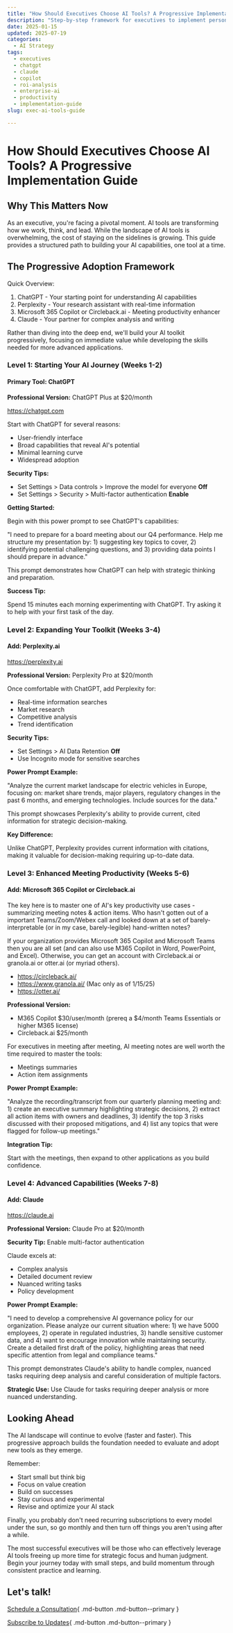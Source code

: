 ```yaml
---
title: "How Should Executives Choose AI Tools? A Progressive Implementation Guide"
description: "Step-by-step framework for executives to implement personal AI tools progressively, from ChatGPT to Claude."
date: 2025-01-15
updated: 2025-07-19
categories:
  - AI Strategy
tags:
  - executives
  - chatgpt
  - claude
  - copilot
  - roi-analysis
  - enterprise-ai
  - productivity
  - implementation-guide
slug: exec-ai-tools-guide

---
```


# How Should Executives Choose AI Tools? A Progressive Implementation Guide

## Why This Matters Now
As an executive, you're facing a pivotal moment. AI tools are transforming how we work, think, and lead. While the landscape of AI tools is overwhelming, the cost of staying on the sidelines is growing. This guide provides a structured path to building your AI capabilities, one tool at a time.

<!-- more -->

## The Progressive Adoption Framework

Quick Overview:

1. ChatGPT - Your starting point for understanding AI capabilities
2. Perplexity - Your research assistant with real-time information
3. Microsoft 365 Copilot or Circleback.ai - Meeting productivity enhancer
4. Claude - Your partner for complex analysis and writing

Rather than diving into the deep end, we'll build your AI toolkit progressively, focusing on immediate value while developing the skills needed for more advanced applications.

### Level 1: Starting Your AI Journey (Weeks 1-2)
#### Primary Tool: ChatGPT
**Professional Version:** ChatGPT Plus at $20/month

https://chatgpt.com

Start with ChatGPT for several reasons:

- User-friendly interface
- Broad capabilities that reveal AI's potential
- Minimal learning curve
- Widespread adoption

**Security Tips:** 

- Set Settings > Data controls > Improve the model for everyone **Off**
- Set Settings > Security > Multi-factor authentication **Enable**

**Getting Started:**

Begin with this power prompt to see ChatGPT's capabilities:

"I need to prepare for a board meeting about our Q4 performance. Help me structure my presentation by: 1) suggesting key topics to cover, 2) identifying potential challenging questions, and 3) providing data points I should prepare in advance."

This prompt demonstrates how ChatGPT can help with strategic thinking and preparation.

**Success Tip:** 

Spend 15 minutes each morning experimenting with ChatGPT. Try asking it to help with your first task of the day.

### Level 2: Expanding Your Toolkit (Weeks 3-4)
#### Add: Perplexity.ai

https://perplexity.ai

**Professional Version:** Perplexity Pro at $20/month

Once comfortable with ChatGPT, add Perplexity for:

- Real-time information searches
- Market research
- Competitive analysis
- Trend identification

**Security Tips:** 

- Set Settings > AI Data Retention **Off**
- Use Incognito mode for sensitive searches

**Power Prompt Example:**

"Analyze the current market landscape for electric vehicles in Europe, focusing on: market share trends, major players, regulatory changes in the past 6 months, and emerging technologies. Include sources for the data."

This prompt showcases Perplexity's ability to provide current, cited information for strategic decision-making.

**Key Difference:** 

Unlike ChatGPT, Perplexity provides current information with citations, making it valuable for decision-making requiring up-to-date data.

### Level 3: Enhanced Meeting Productivity (Weeks 5-6)
#### Add: Microsoft 365 Copilot or Circleback.ai

The key here is to master one of AI's key productivity use cases - summarizing meeting notes & action items. Who hasn't gotten out of a important Teams/Zoom/Webex call and looked down at a set of barely-interpretable (or in my case, barely-legible) hand-written notes?

If your organization provides Microsoft 365 Copilot and Microsoft Teams then you are all set (and can also use M365 Copilot in Word, PowerPoint, and Excel). Otherwise, you can get an account with Circleback.ai or granola.ai or otter.ai (or myriad others). 

- https://circleback.ai/ 
- https://www.granola.ai/ (Mac only as of 1/15/25)
- https://otter.ai/

**Professional Version:** 

- M365 Copilot $30/user/month (prereq a $4/month Teams Essentials or higher M365 license)
- Circleback.ai $25/month 

For executives in meeting after meeting, AI meeting notes are well worth the time required to master the tools:

- Meetings summaries
- Action item assignments

**Power Prompt Example:**

"Analyze the recording/transcript from our quarterly planning meeting and: 1) create an executive summary highlighting strategic decisions, 2) extract all action items with owners and deadlines, 3) identify the top 3 risks discussed with their proposed mitigations, and 4) list any topics that were flagged for follow-up meetings."

**Integration Tip:** 

Start with the meetings, then expand to other applications as you build confidence.

### Level 4: Advanced Capabilities (Weeks 7-8)
#### Add: Claude

https://claude.ai

**Professional Version:** Claude Pro at $20/month

**Security Tip:** Enable multi-factor authentication

Claude excels at:

- Complex analysis
- Detailed document review
- Nuanced writing tasks
- Policy development

**Power Prompt Example:**

"I need to develop a comprehensive AI governance policy for our organization. Please analyze our current situation where: 1) we have 5000 employees, 2) operate in regulated industries, 3) handle sensitive customer data, and 4) want to encourage innovation while maintaining security. Create a detailed first draft of the policy, highlighting areas that need specific attention from legal and compliance teams."

This prompt demonstrates Claude's ability to handle complex, nuanced tasks requiring deep analysis and careful consideration of multiple factors.

**Strategic Use:** Use Claude for tasks requiring deeper analysis or more nuanced understanding.

## Looking Ahead

The AI landscape will continue to evolve (faster and faster). This progressive approach builds the foundation needed to evaluate and adopt new tools as they emerge. 

Remember:

- Start small but think big
- Focus on value creation
- Build on successes
- Stay curious and experimental
- Revise and optimize your AI stack

Finally, you probably don't need recurring subscriptions to every model under the sun, so go monthly and then turn off things you aren't using after a while.

The most successful executives will be those who can effectively leverage AI tools freeing up more time for strategic focus and human judgment. Begin your journey today with small steps, and build momentum through consistent practice and learning.

## Let's talk!

[Schedule a Consultation](https://cal.com/ksferguson){ .md-button .md-button--primary }


[Subscribe to Updates](https://ksferguson.kit.com/4e9ab54dc9){ .md-button .md-button--primary }

